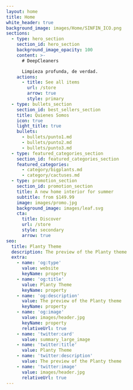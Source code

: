 ```yaml
---
layout: home
title: Home
white_header: true
background_image: images/Home/SINFIN_ICO.png
sections:
  - type: hero_section
    section_id: hero_section
    background_image_opacity: 100
    content: >-
      # DeepCleaners

      Limpieza profunda, de verdad.
    actions:
      - title: See all items
        url: /store
        arrow: true
        style: primary
  - type: bullets_section
    section_id: best_sellers_section
    title: Quienes Somos
    icon: true
    light_title: true
    bullets:
      - bullets/punto1.md
      - bullets/punto2.md
      - bullets/punto3.md
  - type: featured_categories_section
    section_id: featured_categories_section
    featured_categories:
      - category/bigplants.md
      - category/cactuses.md 
  - type: promotion_section
    section_id: promotion_section
    title: A new home interior for summer
    subtitle: from $149.99
    image: images/promo.jpg
    background_image: images/leaf.svg
    cta:
      title: Discover
      url: /store
      style: secondary
      arrow: true
seo:
  title: Planty Theme
  description: The preview of the Planty theme
  extra:
    - name: 'og:type'
      value: website
      keyName: property
    - name: 'og:title'
      value: Planty Theme
      keyName: property
    - name: 'og:description'
      value: The preview of the Planty theme
      keyName: property
    - name: 'og:image'
      value: images/header.jpg
      keyName: property
      relativeUrl: true
    - name: 'twitter:card'
      value: summary_large_image
    - name: 'twitter:title'
      value: Planty Theme
    - name: 'twitter:description'
      value: The preview of the Planty theme
    - name: 'twitter:image'
      value: images/header.jpg
      relativeUrl: true
---
```

